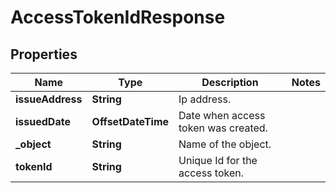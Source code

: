 

# AccessTokenIdResponse


## Properties

| Name | Type | Description | Notes |
|------------ | ------------- | ------------- | -------------|
|**issueAddress** | **String** | Ip address. |  |
|**issuedDate** | **OffsetDateTime** | Date when access token was created. |  |
|**_object** | **String** | Name of the object. |  |
|**tokenId** | **String** | Unique Id for the access token. |  |




